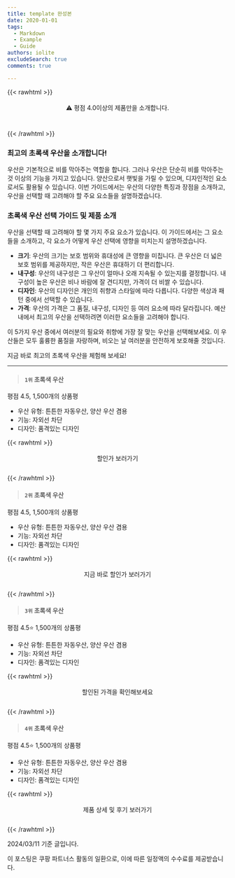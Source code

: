 ```yaml
---
title: template 완성본
date: 2020-01-01
tags:
  - Markdown
  - Example
  - Guide
authors: iolite
excludeSearch: true
comments: true

---
```



{{< rawhtml >}}
<div class="toc" style="text-align: center; height: 50px; line-height: 2;">
  <p>⚠️ 평점 4.0이상의 제품만을 소개합니다.<br></p>

</div>

{{< /rawhtml >}}




### 최고의 초록색 우산을 소개합니다!

우산은 기본적으로 비를 막아주는 역할을 합니다. 그러나 우산은 단순히 비를 막아주는 것 이상의 기능을 가지고 있습니다. 양산으로서 햇빛을 가릴 수 있으며, 디자인적인 요소로서도 활용될 수 있습니다. 이번 가이드에서는 우산의 다양한 특징과 장점을 소개하고, 우산을 선택할 때 고려해야 할 주요 요소들을 설명하겠습니다.


### 초록색 우산 선택 가이드 및 제품 소개

우산을 선택할 때 고려해야 할 몇 가지 주요 요소가 있습니다. 이 가이드에서는 그 요소들을 소개하고, 각 요소가 어떻게 우산 선택에 영향을 미치는지 설명하겠습니다.

- **크기**: 우산의 크기는 보호 범위와 휴대성에 큰 영향을 미칩니다. 큰 우산은 더 넓은 보호 범위를 제공하지만, 작은 우산은 휴대하기 더 편리합니다.
- **내구성**: 우산의 내구성은 그 우산이 얼마나 오래 지속될 수 있는지를 결정합니다. 내구성이 높은 우산은 비나 바람에 잘 견디지만, 가격이 더 비쌀 수 있습니다.
- **디자인**: 우산의 디자인은 개인의 취향과 스타일에 따라 다릅니다. 다양한 색상과 패턴 중에서 선택할 수 있습니다.
- **가격**: 우산의 가격은 그 품질, 내구성, 디자인 등 여러 요소에 따라 달라집니다. 예산 내에서 최고의 우산을 선택하려면 이러한 요소들을 고려해야 합니다.

이 5가지 우산 중에서 여러분의 필요와 취향에 가장 잘 맞는 우산을 선택해보세요. 이 우산들은 모두 훌륭한 품질을 자랑하며, 비오는 날 여러분을 안전하게 보호해줄 것입니다.

지금 바로 최고의 초록색 우산을 체험해 보세요!

---


>#### `1위` 초록색 우산
평점 4.5, 1,500개의 상품평

 - 우산 유형: 튼튼한 자동우산, 양산 우산 겸용
 - 기능: 자외선 차단
 - 디자인: 품격있는 디자인

{{< rawhtml >}}
<div class="toc" style="text-align: center; height: 50px; line-height: 2;">
  <p>할인가 보러가기<br></p>
</div>
{{< /rawhtml >}}


>#### `2위` 초록색 우산
평점 4.5, 1,500개의 상품평

 - 우산 유형: 튼튼한 자동우산, 양산 우산 겸용
 - 기능: 자외선 차단
 - 디자인: 품격있는 디자인


{{< rawhtml >}}
<div class="toc" style="text-align: center; height: 50px; line-height: 2;">
  <p>지금 바로 할인가 보러가기<br></p>
</div>
{{< /rawhtml >}}

>#### `3위` 초록색 우산
평점 4.5⭐ 1,500개의 상품평
 - 우산 유형: 튼튼한 자동우산, 양산 우산 겸용
 - 기능: 자외선 차단
 - 디자인: 품격있는 디자인

{{< rawhtml >}}
<div class="toc" style="text-align: center; height: 50px; line-height: 2;">
  <p>할인된 가격을 확인해보세요<br></p>
</div>
{{< /rawhtml >}}

>#### `4위` 초록색 우산
평점 4.5⭐ 1,500개의 상품평
 - 우산 유형: 튼튼한 자동우산, 양산 우산 겸용
 - 기능: 자외선 차단
 - 디자인: 품격있는 디자인

{{< rawhtml >}}
<div class="toc" style="text-align: center; height: 50px; line-height: 2;">
  <p>제품 상세 및 후기 보러가기<br></p>
</div>
{{< /rawhtml >}}



2024/03/11 기준 글입니다. 

이 포스팅은 쿠팡 파트너스 활동의 일환으로, 이에 따른 일정액의 수수료를 제공받습니다.


